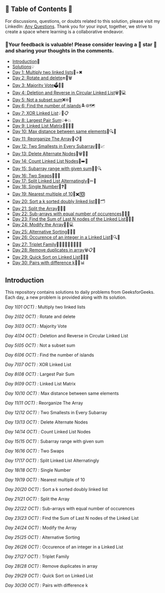 ## 📜 Table of Contents 📜

For discussions, questions, or doubts related to this solution, please visit my LinkedIn: [Any Questions](https://www.linkedin.com/in/het-patel-8b110525a/). Thank you for your input, together, we strive to create a space where learning is a collaborative endeavor.

### 🔮Your feedback is valuable! Please consider leaving a 🌟 star 🌟 and sharing your thoughts in the comments.

- [Introduction](https://github.com/Hunterdii/GeeksforGeeks-POTD/blob/main/README.md)📝
- [Solutions](https://github.com/Hunterdii/GeeksforGeeks-POTD/tree/main/October%202024%20GFG%20SOLUTION)💡
- [Day 1: Multiply two linked lists](https://github.com/Hunterdii/GeeksforGeeks-POTD/blob/main/October%202024%20GFG%20SOLUTION/01(Oct)%20Multiply%20two%20linked%20lists.md)🔗=✖
- [Day 2: Rotate and delete](https://github.com/Hunterdii/GeeksforGeeks-POTD/blob/main/October%202024%20GFG%20SOLUTION/02(Oct)%20Rotate%20and%20delete.md)🔚🎯🗑️
- [Day 3: Majority Vote](https://github.com/Hunterdii/GeeksforGeeks-POTD/blob/main/October%202024%20GFG%20SOLUTION/03(Oct)%20Majority%20Vote.md)🗳️🔢✅
- [Day 4: Deletion and Reverse in Circular Linked List](https://github.com/Hunterdii/GeeksforGeeks-POTD/blob/main/October%202024%20GFG%20SOLUTION/04(Oct)%20Deletion%20and%20Reverse%20in%20Circular%20Linked%20List.md)🗑️🔗💻
- [Day 5: Not a subset sum](https://github.com/Hunterdii/GeeksforGeeks-POTD/blob/main/October%202024%20GFG%20SOLUTION/05(Oct)%20Not%20a%20subset%20sum.md)❌➗🔢
- [Day 6: Find the number of islands](https://github.com/Hunterdii/GeeksforGeeks-POTD/blob/main/October%202024%20GFG%20SOLUTION/06(Oct)%20Find%20the%20number%20of%20islands.md)🏝️🌐🗺️
- [Day 7: XOR Linked List](https://github.com/Hunterdii/GeeksforGeeks-POTD/blob/main/October%202024%20GFG%20SOLUTION/07(Oct)%20XOR%20Linked%20List.md)💡🔗📋
- [Day 8: Largest Pair Sum](https://github.com/Hunterdii/GeeksforGeeks-POTD/blob/main/October%202024%20GFG%20SOLUTION/08(Oct)%20Largest%20Pair%20Sum.md)💡➕💥
- [Day 9: Linked List Matrix](https://github.com/Hunterdii/GeeksforGeeks-POTD/blob/main/October%202024%20GFG%20SOLUTION/09(Oct)%20Linked%20List%20Matrix.md)🧑‍💻🔗🧱
- [Day 10: Max distance between same elements](https://github.com/Hunterdii/GeeksforGeeks-POTD/blob/main/October%202024%20GFG%20SOLUTION/10(Oct)%20Max%20distance%20between%20same%20elements.md)📏🔍✨
- [Day 11: Reorganize The Array](https://github.com/Hunterdii/GeeksforGeeks-POTD/blob/main/October%202024%20GFG%20SOLUTION/11(Oct)%20Reorganize%20The%20Array.md)🔢📋🔧
- [Day 12: Two Smallests in Every Subarray](https://github.com/Hunterdii/GeeksforGeeks-POTD/blob/main/October%202024%20GFG%20SOLUTION/12(Oct)%20Two%20Smallests%20in%20Every%20Subarray.md)🔢👥📈
- [Day 13: Delete Alternate Nodes](https://github.com/Hunterdii/GeeksforGeeks-POTD/blob/main/October%202024%20GFG%20SOLUTION/13(Oct)%20Delete%20Alternate%20Nodes.md)🚀🗑️🧑‍💻
- [Day 14: Count Linked List Nodes](https://github.com/Hunterdii/GeeksforGeeks-POTD/blob/main/October%202024%20GFG%20SOLUTION/14(Oct)%20Count%20Linked%20List%20Nodes.md)🔗➡️🧮
- [Day 15: Subarray range with given sum](https://github.com/Hunterdii/GeeksforGeeks-POTD/blob/main/October%202024%20GFG%20SOLUTION/15(Oct)%20Subarray%20range%20with%20given%20sum.md)🔢📏🔍
- [Day 16: Two Swaps](https://github.com/Hunterdii/GeeksforGeeks-POTD/blob/main/October%202024%20GFG%20SOLUTION/16(Oct)%20Two%20Swaps.md)🔢✨🔧
- [Day 17: Split Linked List Alternatingly](https://github.com/Hunterdii/GeeksforGeeks-POTD/blob/main/October%202024%20GFG%20SOLUTION/17(Oct)%20Split%20Linked%20List%20Alternatingly.md)🔗✂🧩
- [Day 18: Single Number](https://github.com/Hunterdii/GeeksforGeeks-POTD/blob/main/October%202024%20GFG%20SOLUTION/18(Oct)%20Single%20Number.md)🔢❓🧮
- [Day 19: Nearest multiple of 10](https://github.com/Hunterdii/GeeksforGeeks-POTD/blob/main/October%202024%20GFG%20SOLUTION/19(Oct)%20Nearest%20multiple%20of%2010.md)💯✖️🔟
- [Day 20: Sort a k sorted doubly linked list](https://github.com/Hunterdii/GeeksforGeeks-POTD/blob/main/October%202024%20GFG%20SOLUTION/20(Oct)%20Sort%20a%20k%20sorted%20doubly%20linked%20list.md)🔗📃🗂️
- [Day 21: Split the Array](https://github.com/Hunterdii/GeeksforGeeks-POTD/blob/main/October%202024%20GFG%20SOLUTION/21(Oct)%20Split%20the%20Array.md)🧩🔢📏
- [Day 22: Sub-arrays with equal number of occurences](https://github.com/Hunterdii/GeeksforGeeks-POTD/blob/main/October%202024%20GFG%20SOLUTION/22(Oct)%20Sub-arrays%20with%20equal%20number%20of%20occurences.md)🔢🟰🎯
- [Day 23: Find the Sum of Last N nodes of the Linked List](https://github.com/Hunterdii/GeeksforGeeks-POTD/blob/main/October%202024%20GFG%20SOLUTION/23(Oct)%20Find%20the%20Sum%20of%20Last%20N%20nodes%20of%20the%20Linked%20List.md)🔗📄🧮
- [Day 24: Modify the Array](https://github.com/Hunterdii/GeeksforGeeks-POTD/blob/main/October%202024%20GFG%20SOLUTION/24(Oct)%20Modify%20the%20Array.md)🔄💡💻
- [Day 25: Alternative Sorting](https://github.com/Hunterdii/GeeksforGeeks-POTD/blob/main/October%202024%20GFG%20SOLUTION/25(Oct)%20Alternative%20Sorting.md)🔢✨📐
- [Day 26: Occurence of an integer in a Linked List](https://github.com/Hunterdii/GeeksforGeeks-POTD/blob/main/October%202024%20GFG%20SOLUTION/26(Oct)%20Occurence%20of%20an%20integer%20in%20a%20Linked%20List.md)🔢🔍🔗
- [Day 27: Triplet Family](https://github.com/Hunterdii/GeeksforGeeks-POTD/blob/main/October%202024%20GFG%20SOLUTION/27(Oct)%20Triplet%20Family.md)👨‍👩‍👧👩‍👩‍👧👨‍👨‍👧
- [Day 28: Remove duplicates in array](https://github.com/Hunterdii/GeeksforGeeks-POTD/blob/main/October%202024%20GFG%20SOLUTION/28(Oct)%20Remove%20duplicates%20in%20array.md)🗑️📋🚫
- [Day 29: Quick Sort on Linked List](https://github.com/Hunterdii/GeeksforGeeks-POTD/blob/main/October%202024%20GFG%20SOLUTION/29(Oct)%20Quick%20Sort%20on%20Linked%20List.md)🧩🔗🚀
- [Day 30: Pairs with difference k](https://github.com/Hunterdii/GeeksforGeeks-POTD/blob/main/October%202024%20GFG%20SOLUTION/30(Oct)%20Pairs%20with%20difference%20k.md)🔢🧩📊




## Introduction

This repository contains solutions to daily problems from GeeksforGeeks. Each day, a new problem is provided along with its solution.

*Day 1(01 OCT) :* Multiply two linked lists

*Day 2(02 OCT) :* Rotate and delete

*Day 3(03 OCT) :* Majority Vote

*Day 4(04 OCT) :* Deletion and Reverse in Circular Linked List

*Day 5(05 OCT) :* Not a subset sum

*Day 6(06 OCT) :* Find the number of islands

*Day 7(07 OCT) :* XOR Linked List

*Day 8(08 OCT) :* Largest Pair Sum

*Day 9(09 OCT) :* Linked List Matrix

*Day 10(10 OCT) :* Max distance between same elements

*Day 11(11 OCT) :* Reorganize The Array

*Day 12(12 OCT) :* Two Smallests in Every Subarray

*Day 13(13 OCT) :* Delete Alternate Nodes

*Day 14(14 OCT) :* Count Linked List Nodes

*Day 15(15 OCT) :* Subarray range with given sum

*Day 16(16 OCT) :* Two Swaps

*Day 17(17 OCT) :* Split Linked List Alternatingly

*Day 18(18 OCT) :* Single Number

*Day 19(19 OCT) :* Nearest multiple of 10

*Day 20(20 OCT) :* Sort a k sorted doubly linked list

*Day 21(21 OCT) :* Split the Array

*Day 22(22 OCT) :* Sub-arrays with equal number of occurences

*Day 23(23 OCT) :* Find the Sum of Last N nodes of the Linked List

*Day 24(24 OCT) :* Modify the Array

*Day 25(25 OCT) :* Alternative Sorting

*Day 26(26 OCT) :* Occurence of an integer in a Linked List

*Day 27(27 OCT) :* Triplet Family

*Day 28(28 OCT) :* Remove duplicates in array

*Day 29(29 OCT) :* Quick Sort on Linked List

*Day 30(30 OCT) :* Pairs with difference k

